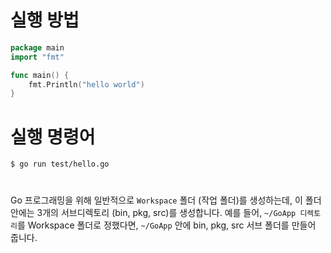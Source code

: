 # 실행 방법
```go
package main 
import "fmt" 

func main() { 
	fmt.Println("hello world") 
}
```

# 실행 명령어
```bash
$ go run test/hello.go
```

#
Go 프로그래밍을 위해 일반적으로 `Workspace` 폴더 (작업 폴더)를 생성하는데, 이 폴더 안에는 3개의 서브디렉토리 (bin, pkg, src)를 생성합니다.
예를 들어, `~/GoApp 디렉토리`를 Workspace 폴더로 정했다면, `~/GoApp` 안에 bin, pkg, src 서브 폴더를 만들어 줍니다.